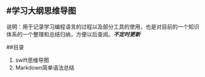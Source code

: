 #学习大纲思维导图
---

说明：用于记录学习编程语言的过程以及部分工具的使用，也是对目前的一个知识体系的一个整理和总结归纳，方便以后查阅。__*不定时更新*__



##目录

1. swift思维导图
2. Markdown简单语法总结


